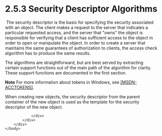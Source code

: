<html dir="LTR" xmlns:mshelp="http://msdn.microsoft.com/mshelp" xmlns:ddue="http://ddue.schemas.microsoft.com/authoring/2003/5" xmlns:xlink="http://www.w3.org/1999/xlink" xmlns:tool="http://www.microsoft.com/tooltip">
    <head>
        <meta http-equiv="Content-Type" content="text/html; CHARSET=utf-8"></meta>
        <meta name="save" content="history"></meta>
        <title>2.5.3 Security Descriptor Algorithms</title>
        <xml>
            <mshelp:toctitle title="2.5.3 Security Descriptor Algorithms"></mshelp:toctitle>
            <mshelp:rltitle title="[MS-DTYP]: Security Descriptor Algorithms"></mshelp:rltitle>
            <mshelp:keyword index="A" term="7e05ef44-a9c4-436a-a380-54ab92ea2f4b"></mshelp:keyword>
            <mshelp:attr name="DCSext.ContentType" value="open specification"></mshelp:attr>
            <mshelp:attr name="AssetID" value="7e05ef44-a9c4-436a-a380-54ab92ea2f4b"></mshelp:attr>
            <mshelp:attr name="TopicType" value="kbRef"></mshelp:attr>
            <mshelp:attr name="DCSext.Title" value="[MS-DTYP]: Security Descriptor Algorithms" />
        </xml>
    </head>
    <body>
        <div id="header">
            <h1 class="heading">2.5.3 Security Descriptor Algorithms</h1>
        </div>
        <div id="mainSection">
            <div id="mainBody">
                <div id="allHistory" class="saveHistory"></div>
                <div id="sectionSection0" class="section" name="collapseableSection">
                    

<p> The security descriptor is the basis for specifying the
security associated with an object. The client makes a request to the server
that indicates a particular requested access, and the server that
&quot;owns&quot; the object is responsible for verifying that a client has
sufficient access to the object in order to open or manipulate the object. In
order to create a server that maintains the same guarantees of authorization to
clients, the access check algorithm has to produce the same results.</p>

<p>The algorithms are straightforward, but are best served by
extracting certain support functions out of the main path of the algorithm for
clarity. These support functions are documented in the first section.</p>

<p><b>Note</b>  For more information about tokens in
Windows, see <a href="https://go.microsoft.com/fwlink/?LinkId=89949">[MSDN-ACCTOKENS]</a>.</p>

<p>When creating new objects, the security descriptor from the
parent container of the new object is used as the template for the security
descriptor of the new object. </p>


                </div>
            </div>
        </div>
    </body>
</html>